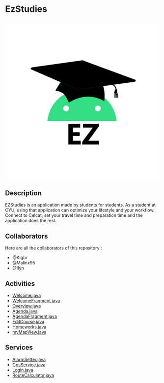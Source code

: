 # EzStudies

![logo](./app/src/main/res/drawable/logo.png)
------
## Description

EZStudies is an application made by students for students. As a student at CYU, using that application can optimize your lifestyle and your workflow. Connect to Celcat, set your travel time and preparation time and the application does the rest.

## Collaborators

Here are all the collaborators of this repository :
- @Klgbr
- @Malinx95
- @IIyn

## Activities

- [Welcome.java](./app/src/main/java/com/ezstudies/app/activities/Agenda.java)
- [WelcomeFragment.java ](./app/src/main/java/com/ezstudies/app/activities/WelcomeFragment.java)
- [Overview.java](./app/src/main/java/com/ezstudies/app/activities/Overview.java)
- [Agenda.java](./app/src/main/java/com/ezstudies/app/activities/Agenda.java)
- [AgendaFragment.java](./app/src/main/java/com/ezstudies/app/activities/AgendaFragment.java)
- [EditCourse.java](./app/src/main/java/com/ezstudies/app/activities/EditCourse.java)
- [Homeworks.java ](./app/src/main/java/com/ezstudies/app/activities/Homeworks.java )
- [myMapView.java](./app/src/main/java/com/ezstudies/app/activities/myMapView.java)

## Services

- [AlarmSetter.java](./app/src/main/java/com/ezstudies/app/services/AlarmSetter.java)
- [GpsService.java](./app/src/main/java/com/ezstudies/app/services/GpsService.java)
- [Login.java](./app/src/main/java/com/ezstudies/app/services/Login.java)
- [RouteCalculator.java](./app/src/main/java/com/ezstudies/app/services/RouteCalculator.java)
